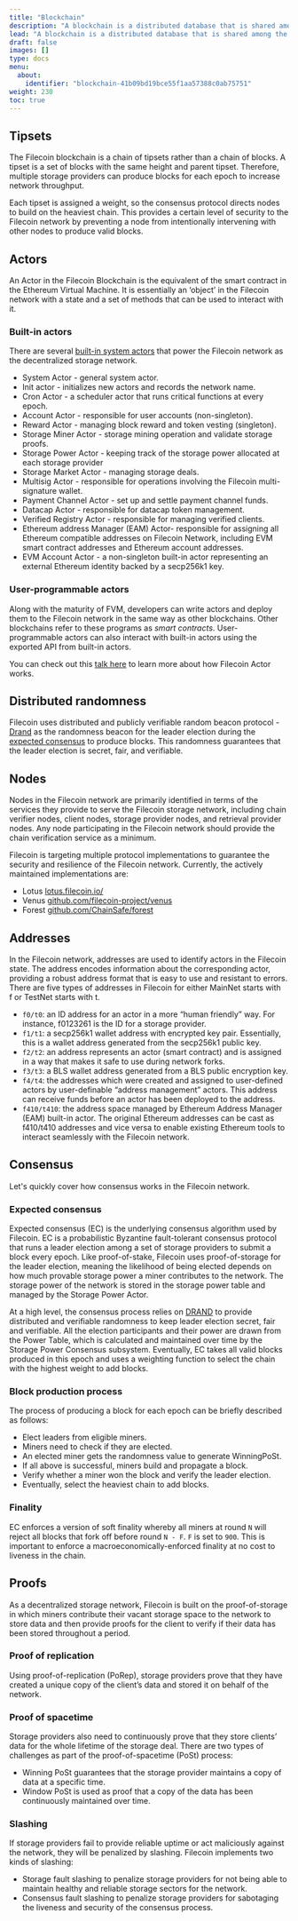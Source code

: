 ```yaml
---
title: "Blockchain"
description: "A blockchain is a distributed database that is shared among the nodes of a computer network. This page covers how the Filecoin blockchain is designed, and the various functions it has."
lead: "A blockchain is a distributed database that is shared among the nodes of a computer network. This page covers how the Filecoin blockchain is designed, and the various functions it has."
draft: false
images: []
type: docs
menu:
  about:
    identifier: "blockchain-41b09bd19bce55f1aa57388c0ab75751"
weight: 230
toc: true
---
```


## Tipsets

The Filecoin blockchain is a chain of tipsets rather than a chain of blocks. A tipset is a set of blocks with the same height and parent tipset. Therefore, multiple storage providers can produce blocks for each epoch to increase network throughput.

Each tipset is assigned a weight, so the consensus protocol directs nodes to build on the heaviest chain. This provides a certain level of security to the Filecoin network by preventing a node from intentionally intervening with other nodes to produce valid blocks.

## Actors

An Actor in the Filecoin Blockchain is the equivalent of the smart contract in the Ethereum Virtual Machine. It is essentially an ‘object’ in the Filecoin network with a state and a set of methods that can be used to interact with it.

### Built-in actors

There are several [built-in system actors](https://spec.filecoin.io/%23section-systems.filecoin_vm.sysactors&sa=D&source=editors&ust=1674147484223172&usg=AOvVaw3QP7fTDmWMtMTWPPGPog0p) that power the Filecoin network as the decentralized storage network.

- System Actor - general system actor.
- Init actor - initializes new actors and records the network name.
- Cron Actor - a scheduler actor that runs critical functions at every epoch.
- Account Actor - responsible for user accounts (non-singleton).
- Reward Actor - managing block reward and token vesting (singleton).
- Storage Miner Actor - storage mining operation and validate storage proofs.
- Storage Power Actor - keeping track of the storage power allocated at each storage provider
- Storage Market Actor - managing storage deals.
- Multisig Actor \- responsible for operations involving the Filecoin multi-signature wallet.
- Payment Channel Actor - set up and settle payment channel funds.
- Datacap Actor - responsible for datacap token management.
- Verified Registry Actor - responsible for managing verified clients.
- Ethereum address Manager (EAM) Actor\- responsible for assigning all Ethereum compatible addresses on Filecoin Network, including EVM smart contract addresses and Ethereum account addresses.
- EVM Account Actor - a non-singleton built-in actor representing an external Ethereum identity backed by a secp256k1 key.

### User-programmable actors

Along with the maturity of FVM, developers can write actors and deploy them to the Filecoin network in the same way as other blockchains. Other blockchains refer to these programs as _smart contracts_. User-programmable actors can also interact with built-in actors using the exported API from built-in actors.

You can check out this [talk here](https://curriculum.pl-launchpad.io/curriculum/filecoin/protocol/%23how-filecoin-actors-work--zenground0--protocol-labs&sa=D&source=editors&ust=1674147484225577&usg=AOvVaw1fhqffcWd0kUimWA9-YRr7) to learn more about how Filecoin Actor works.  

## Distributed randomness

Filecoin uses distributed and publicly verifiable random beacon protocol - [Drand](https://drand.love) as the randomness beacon for the leader election during the [expected consensus](#consensus) to produce blocks. This randomness guarantees that the leader election is secret, fair, and verifiable.

## Nodes

Nodes in the Filecoin network are primarily identified in terms of the services they provide to serve the Filecoin storage network, including chain verifier nodes, client nodes, storage provider nodes, and retrieval provider nodes. Any node participating in the Filecoin network should provide the chain verification service as a minimum.

Filecoin is targeting multiple protocol implementations to guarantee the security and resilience of the Filecoin network. Currently, the actively maintained implementations are:

- Lotus [lotus.filecoin.io/](https://lotus.filecoin.io/&sa=D&source=editors&ust=1674147484226548&usg=AOvVaw3cFh7AKmqi4v8tZzn_1d-y)
- Venus [github.com/filecoin-project/venus](https://github.com/filecoin-project/venus&sa=D&source=editors&ust=1674147484226901&usg=AOvVaw3xTT84WBcgDlG_78XpvFno)
- Forest [github.com/ChainSafe/forest](https://github.com/ChainSafe/forest&sa=D&source=editors&ust=1674147484227231&usg=AOvVaw0Co642mTizoH50rlUOQuWU)

## Addresses

In the Filecoin network, addresses are used to identify actors in the Filecoin state. The address encodes information about the corresponding actor, providing a robust address format that is easy to use and resistant to errors. There are five types of addresses in Filecoin for either MainNet starts with f or TestNet starts with t.

- `f0/t0`: an ID address for an actor in a more “human friendly” way. For instance, f0123261 is the ID for a storage provider.
- `f1/t1`: a secp256k1 wallet address with encrypted key pair. Essentially, this is a wallet address generated from the secp256k1 public key.
- `f2/t2`: an address represents an actor (smart contract) and is assigned in a way that makes it safe to use during network forks.
- `f3/t3`: a BLS wallet address generated from a BLS public encryption key.
- `f4/t4`: the addresses which were created and assigned to user-defined actors by user-definable “address management” actors. This address can receive funds before an actor has been deployed to the address.
- `f410/t410`: the address space managed by Ethereum Address Manager (EAM) built-in actor. The original Ethereum addresses can be cast as f410/t410 addresses and vice versa to enable existing Ethereum tools to interact seamlessly with the Filecoin network.

## Consensus

Let's quickly cover how consensus works in the Filecoin network.

### Expected consensus

Expected consensus (EC) is the underlying consensus algorithm used by Filecoin. EC is a probabilistic Byzantine fault-tolerant consensus protocol that runs a leader election among a set of storage providers to submit a block every epoch. Like proof-of-stake, Filecoin uses proof-of-storage for the leader election, meaning the likelihood of being elected depends on how much provable storage power a miner contributes to the network. The storage power of the network is stored in the storage power table and managed by the Storage Power Actor.

At a high level, the consensus process relies on [DRAND](https://drand.love/&sa=D&source=editors&ust=1674147484229241&usg=AOvVaw1e7Fsq4qETNCMGAPrPm10n) to provide distributed and verifiable randomness to keep leader election secret, fair and verifiable. All the election participants and their power are drawn from the Power Table, which is calculated and maintained over time by the Storage Power Consensus subsystem. Eventually, EC takes all valid blocks produced in this epoch and uses a weighting function to select the chain with the highest weight to add blocks.

### Block production process

The process of producing a block for each epoch can be briefly described as follows:

- Elect leaders from eligible miners.
- Miners need to check if they are elected.
- An elected miner gets the randomness value to generate WinningPoSt.
- If all above is successful, miners build and propagate a block.
- Verify whether a miner won the block and verify the leader election.
- Eventually, select the heaviest chain to add blocks.

### Finality

EC enforces a version of soft finality whereby all miners at round `N` will reject all blocks that fork off before round `N - F`. `F` is set to `900`. This is important to enforce a macroeconomically-enforced finality at no cost to liveness in the chain.

## Proofs

As a decentralized storage network, Filecoin is built on the proof-of-storage in which miners contribute their vacant storage space to the network to store data and then provide proofs for the client to verify if their data has been stored throughout a period.

### Proof of replication

Using proof-of-replication (PoRep), storage providers prove that they have created a unique copy of the client’s data and stored it on behalf of the network.

### Proof of spacetime

Storage providers also need to continuously prove that they store clients’ data for the whole lifetime of the storage deal. There are two types of challenges as part of the proof-of-spacetime (PoSt) process:

- Winning PoSt guarantees that the storage provider maintains a copy of data at a specific time.
- Window PoSt is used as proof that a copy of the data has been continuously maintained over time.

### Slashing

If storage providers fail to provide reliable uptime or act maliciously against the network, they will be penalized by slashing. Filecoin implements two kinds of slashing:

- Storage fault slashing to penalize storage providers for not being able to maintain healthy and reliable storage sectors for the network.
- Consensus fault slashing to penalize storage providers for sabotaging the liveness and security of the consensus process.
